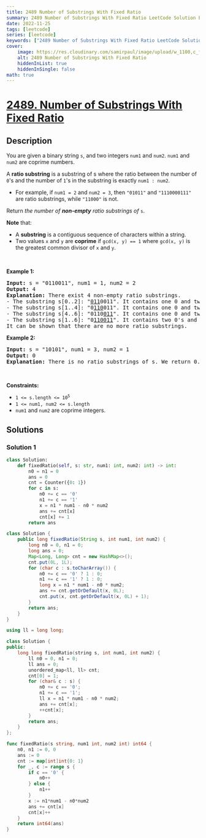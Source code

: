 ```yaml
---
title: 2489 Number of Substrings With Fixed Ratio
summary: 2489 Number of Substrings With Fixed Ratio LeetCode Solution Explained
date: 2022-11-25
tags: [leetcode]
series: [leetcode]
keywords: ["2489 Number of Substrings With Fixed Ratio LeetCode Solution Explained in all languages", "2489 Number of Substrings With Fixed Ratio", "LeetCode", "leetcode solution in Python3 C++ Java Go PHP Ruby Swift TypeScript Rust C# JavaScript C", "GeeksforGeeks", "InterviewBit", "Coding Ninjas", "HackerRank", "HackerEarth", "CodeChef", "TopCoder", "AlgoExpert", "freeCodeCamp", "Codeforces", "GitHub", "AtCoder", "Samir Paul"]
cover:
    image: https://res.cloudinary.com/samirpaul/image/upload/w_1100,c_fit,co_rgb:FFFFFF,l_text:Arial_75_bold:2489 Number of Substrings With Fixed Ratio - Solution Explained/problem-solving.webp
    alt: 2489 Number of Substrings With Fixed Ratio
    hiddenInList: true
    hiddenInSingle: false
math: true
---
```



# [2489. Number of Substrings With Fixed Ratio](https://leetcode.com/problems/number-of-substrings-with-fixed-ratio)


## Description

<p>You are given a binary string <code>s</code>, and two integers <code>num1</code> and <code>num2</code>. <code>num1</code> and <code>num2</code> are coprime numbers.</p>

<p>A <strong>ratio substring</strong> is a substring of s where the ratio between the number of <code>0</code>&#39;s and the number of <code>1</code>&#39;s in the substring is exactly <code>num1 : num2</code>.</p>

<ul>
	<li>For example, if <code>num1 = 2</code> and <code>num2 = 3</code>, then <code>&quot;01011&quot;</code> and <code>&quot;1110000111&quot;</code> are ratio substrings, while <code>&quot;11000&quot;</code> is not.</li>
</ul>

<p>Return <em>the number of <strong>non-empty</strong> ratio substrings of </em><code>s</code>.</p>

<p><strong>Note</strong> that:</p>

<ul>
	<li>A <strong>substring</strong> is a contiguous sequence of characters within a string.</li>
	<li>Two values <code>x</code> and <code>y</code> are <strong>coprime</strong> if <code>gcd(x, y) == 1</code> where <code>gcd(x, y)</code> is the greatest common divisor of <code>x</code> and <code>y</code>.</li>
</ul>

<p>&nbsp;</p>
<p><strong class="example">Example 1:</strong></p>

<pre>
<strong>Input:</strong> s = &quot;0110011&quot;, num1 = 1, num2 = 2
<strong>Output:</strong> 4
<strong>Explanation:</strong> There exist 4 non-empty ratio substrings.
- The substring s[0..2]: &quot;<u>011</u>0011&quot;. It contains one 0 and two 1&#39;s. The ratio is 1 : 2.
- The substring s[1..4]: &quot;0<u>110</u>011&quot;. It contains one 0 and two 1&#39;s. The ratio is 1 : 2.
- The substring s[4..6]: &quot;0110<u>011</u>&quot;. It contains one 0 and two 1&#39;s. The ratio is 1 : 2.
- The substring s[1..6]: &quot;0<u>110011</u>&quot;. It contains two 0&#39;s and four 1&#39;s. The ratio is 2 : 4 == 1 : 2.
It can be shown that there are no more ratio substrings.
</pre>

<p><strong class="example">Example 2:</strong></p>

<pre>
<strong>Input:</strong> s = &quot;10101&quot;, num1 = 3, num2 = 1
<strong>Output:</strong> 0
<strong>Explanation:</strong> There is no ratio substrings of s. We return 0.
</pre>

<p>&nbsp;</p>
<p><strong>Constraints:</strong></p>

<ul>
	<li><code>1 &lt;= s.length &lt;= 10<sup>5</sup></code></li>
	<li><code>1 &lt;= num1, num2 &lt;= s.length</code></li>
	<li><code>num1</code> and <code>num2</code> are coprime integers.</li>
</ul>

## Solutions

### Solution 1

<!-- tabs:start -->

```python
class Solution:
    def fixedRatio(self, s: str, num1: int, num2: int) -> int:
        n0 = n1 = 0
        ans = 0
        cnt = Counter({0: 1})
        for c in s:
            n0 += c == '0'
            n1 += c == '1'
            x = n1 * num1 - n0 * num2
            ans += cnt[x]
            cnt[x] += 1
        return ans
```

```java
class Solution {
    public long fixedRatio(String s, int num1, int num2) {
        long n0 = 0, n1 = 0;
        long ans = 0;
        Map<Long, Long> cnt = new HashMap<>();
        cnt.put(0L, 1L);
        for (char c : s.toCharArray()) {
            n0 += c == '0' ? 1 : 0;
            n1 += c == '1' ? 1 : 0;
            long x = n1 * num1 - n0 * num2;
            ans += cnt.getOrDefault(x, 0L);
            cnt.put(x, cnt.getOrDefault(x, 0L) + 1);
        }
        return ans;
    }
}
```

```cpp
using ll = long long;

class Solution {
public:
    long long fixedRatio(string s, int num1, int num2) {
        ll n0 = 0, n1 = 0;
        ll ans = 0;
        unordered_map<ll, ll> cnt;
        cnt[0] = 1;
        for (char& c : s) {
            n0 += c == '0';
            n1 += c == '1';
            ll x = n1 * num1 - n0 * num2;
            ans += cnt[x];
            ++cnt[x];
        }
        return ans;
    }
};
```

```go
func fixedRatio(s string, num1 int, num2 int) int64 {
	n0, n1 := 0, 0
	ans := 0
	cnt := map[int]int{0: 1}
	for _, c := range s {
		if c == '0' {
			n0++
		} else {
			n1++
		}
		x := n1*num1 - n0*num2
		ans += cnt[x]
		cnt[x]++
	}
	return int64(ans)
}
```

<!-- tabs:end -->

<!-- end -->
